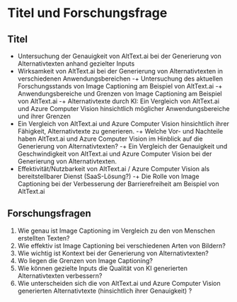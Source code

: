 # Titel und Forschungsfrage

## Titel

- Untersuchung der Genauigkeit von AltText.ai bei der Generierung von Alternativtexten anhand gezielter Inputs
- Wirksamkeit von AltText.ai bei der Generierung von Alternativtexten in verschiedenen Anwendungsbereichen
  -+ Untersuchung des aktuellen Forschungsstands von Image Captioning am Beispiel von AltText.ai
  -+ Anwendungsbereiche und Grenzen von Image Captioning am Beispiel von AltText.ai
  -+ Alternativtexte durch KI: Ein Vergleich von AltText.ai und Azure Computer Vision hinsichtlich möglicher Anwendungsbereiche und ihrer Grenzen
- Ein Vergleich von AltText.ai und Azure Computer Vision hinsichtlich ihrer Fähigkeit, Alternativtexte zu generieren.
  -+ Welche Vor- und Nachteile haben AltText.ai und Azure Computer Vision im Hinblick auf die Generierung von Alternativtexten?
  -+ Ein Vergleich der Genauigkeit und Geschwindigkeit von AltText.ai und Azure Computer Vision bei der Generierung von Alternativtexten.
- Effektivität/Nutzbarkeit von AltText.ai / Azure Computer Vision als bereitstellbarer Dienst (SaaS-Lösung?)
  -+ Die Rolle von Image Captioning bei der Verbesserung der Barrierefreiheit am Beispiel von AltText.ai

## Forschungsfragen

1. Wie genau ist Image Captioning im Vergleich zu den von Menschen erstellten Texten?
2. Wie effektiv ist Image Captioning bei verschiedenen Arten von Bildern?
3. Wie wichtig ist Kontext bei der Generierung von Alternativtexten?
4. Wo liegen die Grenzen von Image Captioning?
5. Wie können gezielte Inputs die Qualität von KI generierten Alternativtexten verbessern?
6. Wie unterscheiden sich die von AltText.ai und Azure Computer Vision generierten Alternativtexte (hinsichtlich ihrer Genauigkeit) ?

